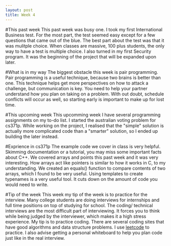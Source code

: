 ```yaml
---
layout: post
title: Week 4
---
```


#This past week
This past week was busy one. I took my first International Business test. For the most part, the test seemed easy except for a few questions that came out of the blue. The best part about the test was that it was mulitple choice. When classes are massive, 100 plus students, the only way to have a test is multiple choice. I also turned in my first Security program. It was the beginning of the project that will be expanded upon later. 

#What is in my way
The biggest obstacle this week is pair programming. Pair programming is a useful technique, because two brains is better than one. This technique helps get more perspectives on how to attack a challenge, but communication is key. You need to help your partner understand how you plan on taking on a problem. With out doubt, schedule conflicts will occur as well, so starting early is important to make up for lost time.  

#This upcoming week
This upcomming week I have several programming assignments on my to-do list. I started the australian voting problem for cs371p. While working on the project, I realised that the "simple" solution is actually more complicated code than a "smarter" solution, so I ended up building the later instead.

#Exprience in cs371p
The example code we cover in class is very helpful. Skimming documentation or a tutorial, you may miss some important facts about C++. We covered arrays and points this past week and it was very interesting. How arrays act like pointers is similar to how it works in C, to my understanding. We created an equals() function to compare contents of two arrays, which I found to be very useful. Using templates to create typenames is a very useful tool. It cuts down on the amount of code you would need to write.

#Tip of the week
This week my tip of the week is to practice for the interview. Many college students are doing interviews for internships and full time positions on top of studying for school. The coding/ technical interviews are the most difficult part of interviewing. It forces you to think while being judged by the interviewer, which makes it a high stress experience. My tip is to practice coding. There are several coding sites that have good algorithms and data structure problems. I use [leetcode](https://leetcode.com/problemset/algorithms/) to practice. I also advise getting a personal whiteboard to help you plan code just like in the real interview.
